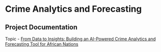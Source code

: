 # Crime Analytics and Forecasting 

## Project Documentation
Topic - [From Data to Insights: Building an AI-Powered Crime Analytics and Forecasting Tool for African Nations](https://tanya-shekhawat.netlify.app/project/ai-powered-crime-analytics-and-forecasting/)

